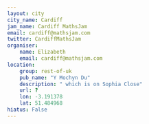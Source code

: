 ```yaml
---
layout: city                                           
city_name: Cardiff                                                               
jam_name: Cardiff MathsJam
email: cardiff@mathsjam.com
twitter: CardiffMathsJam
organiser:
    name: Elizabeth
    email: cardiff@mathsjam.com
location:
    group: rest-of-uk
    pub_name: "Y Mochyn Du"
    description: " which is on Sophia Close"
    url: ?
    lon: -3.191378
    lat: 51.484968
hiatus: False
---
```

